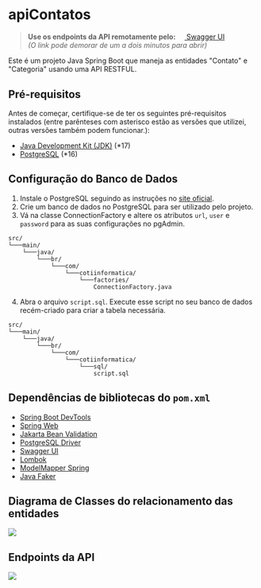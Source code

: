 # apiContatos

> **Use os endpoints da API remotamente pelo:**
> [<img style="width: 14px; vertical-align: middle;" src="https://github.com/user-attachments/assets/75a41f77-2da3-4687-b753-c682ea670cc5"> Swagger UI](https://apicontatos.onrender.com/swagger-ui/index.html)
<br>_(O link pode demorar de um a dois minutos para abrir)_

Este é um projeto Java Spring Boot que maneja as entidades "Contato" e "Categoria" usando uma API RESTFUL.
## Pré-requisitos
Antes de começar, certifique-se de ter os seguintes pré-requisitos instalados (entre parênteses com asterisco estão as versões que utilizei, outras versões também podem funcionar.):
- [Java Development Kit (JDK)](https://www.oracle.com/java/technologies/javase-downloads.html) (*17)
- [PostgreSQL](https://www.postgresql.org/download/) (*16)
## Configuração do Banco de Dados
1. Instale o PostgreSQL seguindo as instruções no [site oficial](https://www.postgresql.org/download/).
2. Crie um banco de dados no PostgreSQL para ser utilizado pelo projeto.
3. Vá na classe ConnectionFactory e altere os atributos `url`, `user` e `password` para as suas configurações no pgAdmin.
````
src/
└───main/
    └───java/
        └───br/
            └───com/
                └───cotiinformatica/
                    └───factories/
                        ConnectionFactory.java
````
4. Abra o arquivo `script.sql`. Execute esse script no seu banco de dados recém-criado para criar a tabela necessária.
````
src/
└───main/
    └───java/
        └───br/
            └───com/
                └───cotiinformatica/
                    └───sql/
                        script.sql
````
## Dependências de bibliotecas do ``pom.xml``
- [Spring Boot DevTools](https://mvnrepository.com/artifact/org.springframework.boot/spring-boot-devtools)
- [Spring Web](https://mvnrepository.com/artifact/org.springframework.boot/spring-boot-starter-web)
- [Jakarta Bean Validation](https://mvnrepository.com/artifact/org.springframework.boot/spring-boot-starter-validation)
- [PostgreSQL Driver](https://mvnrepository.com/artifact/org.postgresql/postgresql)
- [Swagger UI](https://mvnrepository.com/artifact/org.springdoc/springdoc-openapi-starter-webmvc-ui)
- [Lombok](https://mvnrepository.com/artifact/org.projectlombok/lombok)
- [ModelMapper Spring](https://mvnrepository.com/artifact/org.modelmapper.extensions/modelmapper-spring)
- [Java Faker](https://mvnrepository.com/artifact/com.github.javafaker/javafaker)
## Diagrama de Classes do relacionamento das entidades
![](https://github.com/user-attachments/assets/285d060f-30c4-4305-80d9-fa45277f8451)
## Endpoints da API
![](https://github.com/user-attachments/assets/4e5cf812-0a72-4429-88ff-0c5770cc57a5)